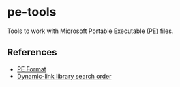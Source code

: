 # pe-tools
Tools to work with Microsoft Portable Executable (PE) files.

## References

- [PE Format](https://learn.microsoft.com/en-us/windows/win32/debug/pe-format)
- [Dynamic-link library search order](https://learn.microsoft.com/en-us/windows/win32/dlls/dynamic-link-library-search-order)